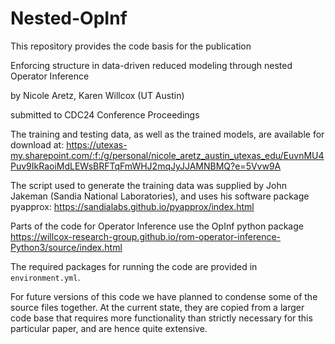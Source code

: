 # Nested-OpInf

This repository provides the code basis for the publication

Enforcing structure in data-driven reduced modeling through nested Operator Inference

by Nicole Aretz, Karen Willcox (UT Austin)

submitted to CDC24 Conference Proceedings

The training and testing data, as well as the trained models, are available for download at:
https://utexas-my.sharepoint.com/:f:/g/personal/nicole_aretz_austin_utexas_edu/EuvnMU4Puv9IkRaoiMdLEWsBRFTqFmWHJ2mqJyJJAMNBMQ?e=5Vvw9A

The script used to generate the training data was supplied by John Jakeman (Sandia National Laboratories), and uses his software package pyapprox: https://sandialabs.github.io/pyapprox/index.html

Parts of the code for Operator Inference use the OpInf python package https://willcox-research-group.github.io/rom-operator-inference-Python3/source/index.html

The required packages for running the code are provided in `environment.yml`.

For future versions of this code we have planned to condense some of the source files together. At the current state, they are copied from a larger code base that requires more functionality than strictly necessary for this particular paper, and are hence quite extensive.
